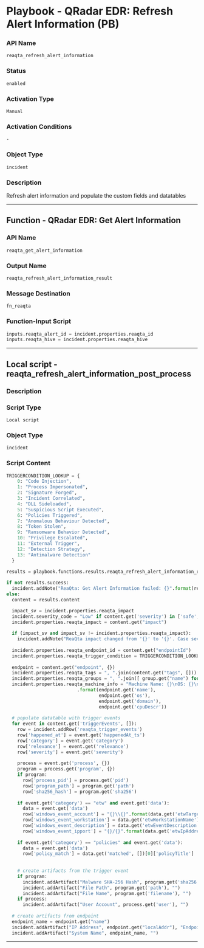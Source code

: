 <!--
    DO NOT MANUALLY EDIT THIS FILE
    THIS FILE IS AUTOMATICALLY GENERATED WITH resilient-sdk codegen
    Generated with resilient-sdk v50.0.108
-->

# Playbook - QRadar EDR: Refresh Alert Information (PB)

### API Name
`reaqta_refresh_alert_information`

### Status
`enabled`

### Activation Type
`Manual`

### Activation Conditions
`-`

### Object Type
`incident`

### Description
Refresh alert information and populate the custom fields and datatables


---
## Function - QRadar EDR: Get Alert Information

### API Name
`reaqta_get_alert_information`

### Output Name
`reaqta_refresh_alert_information_result`

### Message Destination
`fn_reaqta`

### Function-Input Script
```python
inputs.reaqta_alert_id = incident.properties.reaqta_id
inputs.reaqta_hive = incident.properties.reaqta_hive
```

---

## Local script - reaqta_refresh_alert_information_post_process

### Description


### Script Type
`Local script`

### Object Type
`incident`

### Script Content
```python
TRIGGERCONDITION_LOOKUP = {
    0: "Code Injection",
    1: "Process Impersonated",
    2: "Signature Forged",
    3: "Incident Correlated",
    4: "DLL Sideloaded",
    5: "Suspicious Script Executed",
    6: "Policies Triggered",
    7: "Anomalous Behaviour Detected",
    8: "Token Stolen",
    9: "Ransomware Behavior Detected",
    10: "Privilege Escalated",
    11: "External Trigger",
    12: "Detection Strategy",
    13: "Antimalware Detection"
  }
  
results = playbook.functions.results.reaqta_refresh_alert_information_result

if not results.success:
  incident.addNote("ReaQta: Get Alert Information failed: {}".format(results.reason))
else:
  content = results.content

  impact_sv = incident.properties.reaqta_impact
  incident.severity_code = "Low" if content.get('severity') in ['safe', 'low'] else content.get('severity', 'low').title()
  incident.properties.reaqta_impact = content.get("impact")
  
  if (impact_sv and impact_sv != incident.properties.reaqta_impact):
    incident.addNote("ReaQta impact changed from '{}' to '{}'. Case severity: {}".format(impact_sv, incident.properties.reaqta_impact, incident.severity_code))
  
  incident.properties.reaqta_endpoint_id = content.get("endpointId")
  incident.properties.reaqta_trigger_condition = TRIGGERCONDITION_LOOKUP.get(content.get("triggerCondition"))
  
  endpoint = content.get("endpoint", {})
  incident.properties.reaqta_tags = ", ".join(content.get("tags", []))
  incident.properties.reaqta_groups = ", ".join([ group.get("name") for group in endpoint.get("groups", []) ])
  incident.properties.reaqta_machine_info = "Machine Name: {}\nOS: {}\nDomain: {}\nCPU: {}"\
                          .format(endpoint.get('name'),
                                  endpoint.get('os'),
                                  endpoint.get('domain'),
                                  endpoint.get('cpuDescr'))
                                  
  # populate datatable with trigger events
  for event in content.get('triggerEvents', []):
    row = incident.addRow('reaqta_trigger_events')
    row['happened_at'] = event.get('happenedAt_ts')
    row['category'] = event.get('category')
    row['relevance'] = event.get('relevance')
    row['severity'] = event.get('severity')
    
    process = event.get('process', {})
    program = process.get('program', {})
    if program:
      row['process_pid'] = process.get('pid')
      row['program_path'] = program.get('path')
      row['sha256_hash'] = program.get('sha256')
    
    if event.get('category') == "etw" and event.get('data'):
      data = event.get('data')
      row['windows_event_account'] = "{}\\{}".format(data.get('etwTargetDomainName'), data.get('etwTargetUserName'))
      row['windows_event_workstation'] = data.get('etwWorkstationName')
      row['windows_event_description'] = data.get('etwEventDescription')
      row['windows_event_ipport'] = "{}/{}".format(data.get('etwIpAddress'), data.get('etwIpPort'))
      
    if event.get('category') == "policies" and event.get('data'):
      data = event.get('data')
      row['policy_match'] = data.get('matched', [])[0]['policyTitle']
      
    
    # create artifacts from the trigger event
    if program:
      incident.addArtifact("Malware SHA-256 Hash", program.get('sha256'), "")
      incident.addArtifact("File Path", program.get('path'), "")
      incident.addArtifact("File Name", program.get('filename'), "")
    if process:
      incident.addArtifact("User Account", process.get('user'), "")
    
  # create artifacts from endpoint
  endpoint_name = endpoint.get("name")
  incident.addArtifact("IP Address", endpoint.get("localAddr"), "Endpoint: {}".format(endpoint_name))
  incident.addArtifact("System Name", endpoint_name, "")

```

---

